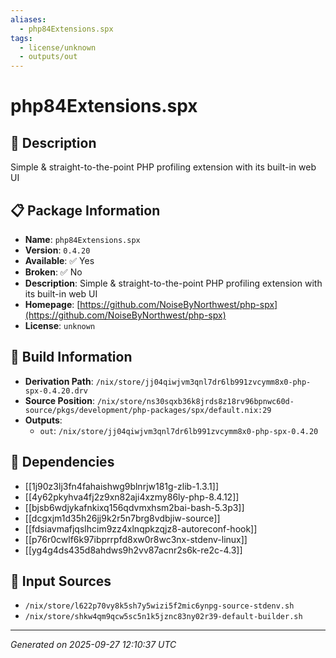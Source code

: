 ```yaml
---
aliases:
  - php84Extensions.spx
tags:
  - license/unknown
  - outputs/out
---
```


# php84Extensions.spx

## 📝 Description

Simple & straight-to-the-point PHP profiling extension with its built-in web UI

## 📋 Package Information

- **Name**: `php84Extensions.spx`
- **Version**: `0.4.20`
- **Available**: ✅ Yes
- **Broken**: ✅ No
- **Description**: Simple & straight-to-the-point PHP profiling extension with its built-in web UI
- **Homepage**: [https://github.com/NoiseByNorthwest/php-spx](https://github.com/NoiseByNorthwest/php-spx)
- **License**: `unknown`

## 🔧 Build Information

- **Derivation Path**: `/nix/store/jj04qiwjvm3qnl7dr6lb991zvcymm8x0-php-spx-0.4.20.drv`
- **Source Position**: `/nix/store/ns30sqxb36k8jrds8z18rv96bpnwc60d-source/pkgs/development/php-packages/spx/default.nix:29`
- **Outputs**:
  - `out`:  `/nix/store/jj04qiwjvm3qnl7dr6lb991zvcymm8x0-php-spx-0.4.20`

## 🔗 Dependencies

- [[1j90z3lj3fn4fahaishwg9blnrjw181g-zlib-1.3.1]]
- [[4y62pkyhva4fj2z9xn82aji4xzmy86ly-php-8.4.12]]
- [[bjsb6wdjykafnkixq156qdvmxhsm2bai-bash-5.3p3]]
- [[dcgxjm1d35h26jj9k2r5n7brg8vdbjiw-source]]
- [[fdsiavmafjqslhcim9zz4xlnqpkzqjz8-autoreconf-hook]]
- [[p76r0cwlf6k97ibprrpfd8xw0r8wc3nx-stdenv-linux]]
- [[yg4g4ds435d8ahdws9h2vv87acnr2s6k-re2c-4.3]]

## 📁 Input Sources

- `/nix/store/l622p70vy8k5sh7y5wizi5f2mic6ynpg-source-stdenv.sh`
- `/nix/store/shkw4qm9qcw5sc5n1k5jznc83ny02r39-default-builder.sh`

---
*Generated on 2025-09-27 12:10:37 UTC*
